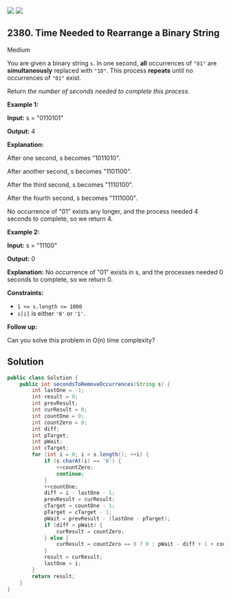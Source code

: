 [![](https://img.shields.io/github/stars/javadev/LeetCode-in-Java?label=Stars&style=flat-square)](https://github.com/javadev/LeetCode-in-Java)
[![](https://img.shields.io/github/forks/javadev/LeetCode-in-Java?label=Fork%20me%20on%20GitHub%20&style=flat-square)](https://github.com/javadev/LeetCode-in-Java/fork)

## 2380\. Time Needed to Rearrange a Binary String

Medium

You are given a binary string `s`. In one second, **all** occurrences of `"01"` are **simultaneously** replaced with `"10"`. This process **repeats** until no occurrences of `"01"` exist.

Return _the number of seconds needed to complete this process._

**Example 1:**

**Input:** s = "0110101"

**Output:** 4

**Explanation:**

After one second, s becomes "1011010".

After another second, s becomes "1101100".

After the third second, s becomes "1110100".

After the fourth second, s becomes "1111000".

No occurrence of "01" exists any longer, and the process needed 4 seconds to complete, so we return 4.

**Example 2:**

**Input:** s = "11100"

**Output:** 0

**Explanation:** No occurrence of "01" exists in s, and the processes needed 0 seconds to complete, so we return 0.

**Constraints:**

*   `1 <= s.length <= 1000`
*   `s[i]` is either `'0'` or `'1'`.

**Follow up:**

Can you solve this problem in O(n) time complexity?

## Solution

```java
public class Solution {
    public int secondsToRemoveOccurrences(String s) {
        int lastOne = -1;
        int result = 0;
        int prevResult;
        int curResult = 0;
        int countOne = 0;
        int countZero = 0;
        int diff;
        int pTarget;
        int pWait;
        int cTarget;
        for (int i = 0; i < s.length(); ++i) {
            if (s.charAt(i) == '0') {
                ++countZero;
                continue;
            }
            ++countOne;
            diff = i - lastOne - 1;
            prevResult = curResult;
            cTarget = countOne - 1;
            pTarget = cTarget - 1;
            pWait = prevResult - (lastOne - pTarget);
            if (diff > pWait) {
                curResult = countZero;
            } else {
                curResult = countZero == 0 ? 0 : pWait - diff + 1 + countZero;
            }
            result = curResult;
            lastOne = i;
        }
        return result;
    }
}
```